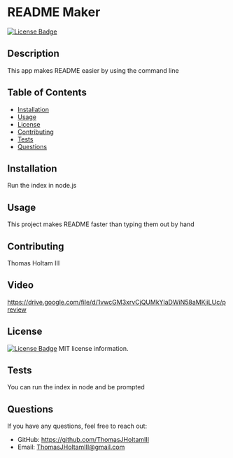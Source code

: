 # README Maker
[![License Badge](https://img.shields.io/badge/License-MIT-blue.svg)](https://opensource.org/licenses/MIT)

## Description
This app makes README easier by using the command line

## Table of Contents
- [Installation](#installation)
- [Usage](#usage)
- [License](#license)
- [Contributing](#contributing)
- [Tests](#tests)
- [Questions](#questions)

## Installation
Run the index in node.js 

## Usage
This project makes README faster than typing them out by hand

## Contributing
Thomas Holtam III

## Video 
https://drive.google.com/file/d/1vwcGM3xrvCjQUMkYlaDWiN58aMKjiLUc/preview

## License
[![License Badge](https://img.shields.io/badge/License-MIT-blue.svg)](https://opensource.org/licenses/MIT)
MIT license information.

## Tests
You can run the index in node and be prompted

## Questions
If you have any questions, feel free to reach out:
- GitHub: https://github.com/ThomasJHoltamIII
- Email: ThomasJHoltamIII@gmail.com
